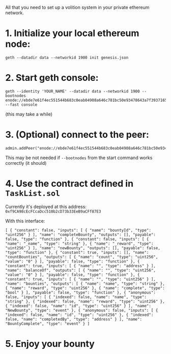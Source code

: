 All that you need to set up a volition system in your private ethereum network.

# 1. Initialize your local ethereum node:

```
geth --datadir data --networkid 1900 init genesis.json
```

# 2. Start geth console:

```
geth --identity 'YOUR_NAME' --datadir data --networkid 1900 --bootnodes enode://ebde7e61f4ec551544b683c0eab04908a646c781bc50e93478643a7f39371657f9dbe06b41b801d094f70c00c5168c7395a08ca32a83be8025d76e5b53be51fe@104.199.46.84:30303 --fast console
```

(this may take a while)

# 3. (Optional) connect to the peer:

```
admin.addPeer("enode://ebde7e61f4ec551544b683c0eab04908a646c781bc50e93478643a7f39371657f9dbe06b41b801d094f70c00c5168c7395a08ca32a83be8025d76e5b53be51fe@104.199.46.84:30303")
```

This may be not needed if `--bootnodes` from the start command works correctly (it should)

# 4. Use the contract defined in `TaskList.sol`

Currently it's deployed at this address: `0xf9CA98cEcFCcaDcc510b2cD73b33EeB9aCFf87E3`

With this interface:

```
[ { "constant": false, "inputs": [ { "name": "bountyId", "type": "uint256" } ], "name": "completeBounty", "outputs": [], "payable": false, "type": "function" }, { "constant": false, "inputs": [ { "name": "_name", "type": "string" }, { "name": "_reward", "type": "uint256" } ], "name": "newBounty", "outputs": [], "payable": false, "type": "function" }, { "constant": true, "inputs": [], "name": "countBounties", "outputs": [ { "name": "count", "type": "uint256", "value": "0" } ], "payable": false, "type": "function" }, { "constant": true, "inputs": [ { "name": "", "type": "address" } ], "name": "balanceOf", "outputs": [ { "name": "", "type": "uint256", "value": "0" } ], "payable": false, "type": "function" }, { "constant": true, "inputs": [ { "name": "", "type": "uint256" } ], "name": "bounties", "outputs": [ { "name": "name", "type": "string" }, { "name": "reward", "type": "uint256" }, { "name": "complete", "type": "bool" } ], "payable": false, "type": "function" }, { "anonymous": false, "inputs": [ { "indexed": false, "name": "name", "type": "string" }, { "indexed": false, "name": "reward", "type": "uint256" }, { "indexed": false, "name": "id", "type": "uint256" } ], "name": "NewBounty", "type": "event" }, { "anonymous": false, "inputs": [ { "indexed": false, "name": "id", "type": "uint256" }, { "indexed": false, "name": "completedBy", "type": "address" } ], "name": "BountyComplete", "type": "event" } ]
```

# 5. Enjoy your bounty

